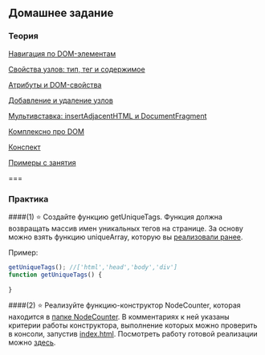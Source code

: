 ## Домашнее задание

### Теория

[Навигация по DOM-элементам](https://learn.javascript.ru/traversing-dom)

[Свойства узлов: тип, тег и содержимое](https://learn.javascript.ru/basic-dom-node-properties)

[Атрибуты и DOM-свойства](https://learn.javascript.ru/attributes-and-custom-properties)

[Добавление и удаление узлов](https://learn.javascript.ru/modifying-document)

[Мультивставка: insertAdjacentHTML и DocumentFragment](https://learn.javascript.ru/multi-insert)

[Комплексно про DOM](https://karmazzin.gitbooks.io/eloquentjavascript_ru/content/chapters/chapter13.html)

[Конспект](конспект/.txt)

[Примеры с занятия](./examples)

===
### Практика

####(1) ⭐ Создайте функцию getUniqueTags. Функция должна возвращать массив имен уникальных тегов на странице. За основу можно взять функцию uniqueArray, которую вы [реализовали ранее](https://github.com/spalah-01-2017/array_methods).

Пример:
```javascript
getUniqueTags(); //['html','head','body','div']
function getUniqueTags() {
    
}
```

####(2) ⭐ Реализуйте функцию-конструктор NodeCounter, которая находится в [папке NodeCounter](./NodeCounter). В комментариях к ней указаны критерии работы конструктора, выполнение которых можно проверить в консоли, запустив [index.html](./NodeCounter/index.html). Посмотреть работу готовой реализации можно [здесь](http://jsbin.com/xafirif/1/edit?console,output).
